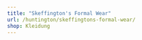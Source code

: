 ```yaml
---
title: "Skeffington's Formal Wear"
url: /huntington/skeffingtons-formal-wear/
shop: Kleidung
---
```

